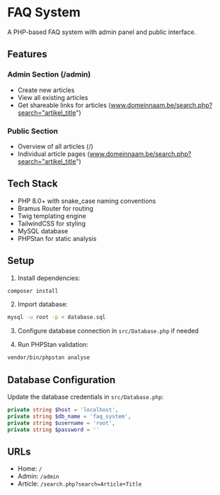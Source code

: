 # FAQ System

A PHP-based FAQ system with admin panel and public interface.

## Features

### Admin Section (/admin)
- Create new articles
- View all existing articles
- Get shareable links for articles (www.domeinnaam.be/search.php?search="artikel_title")

### Public Section
- Overview of all articles (/)
- Individual article pages (www.domeinnaam.be/search.php?search="artikel_title")

## Tech Stack
- PHP 8.0+ with snake_case naming conventions
- Bramus Router for routing
- Twig templating engine
- TailwindCSS for styling
- MySQL database
- PHPStan for static analysis

## Setup

1. Install dependencies:
```bash
composer install
```

2. Import database:
```bash
mysql -u root -p < database.sql
```

3. Configure database connection in `src/Database.php` if needed

4. Run PHPStan validation:
```bash
vendor/bin/phpstan analyse
```

## Database Configuration

Update the database credentials in `src/Database.php`:
```php
private string $host = 'localhost',
private string $db_name = 'faq_system',
private string $username = 'root',
private string $password = ''
```

## URLs

- Home: `/`
- Admin: `/admin`
- Article: `/search.php?search=Article+Title`
